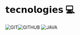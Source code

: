 
# 𝘁𝗲𝗰𝗻𝗼𝗹𝗼𝗴𝗶𝗲𝘀 💻
 ![GIT](https://img.shields.io/badge/git-000?style=for-the-badge&logo=git)![GITHUB](https://img.shields.io/badge/github-000?style=for-the-badge&logo=github) 
![JAVA](https://img.shields.io/badge/github-000?style=for-the-badge&logo=github)

